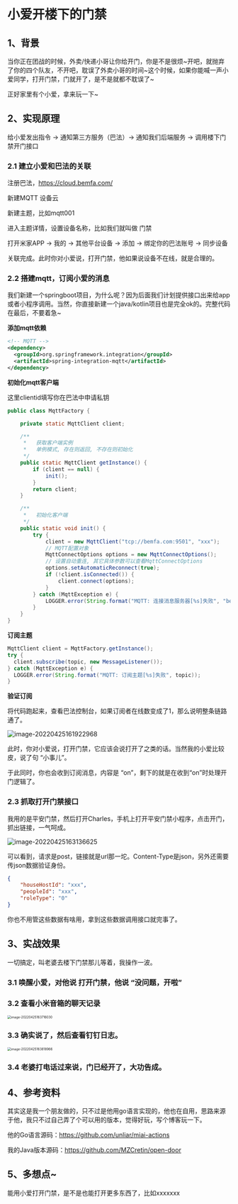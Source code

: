 # 小爱开楼下的门禁

## 1、背景

当你正在团战的时候，外卖/快递小哥让你给开门，你是不是很烦~开吧，就抛弃了你的四个队友，不开吧，耽误了外卖小哥的时间~这个时候，如果你能喊一声小爱同学，打开门禁，门就开了，是不是就都不耽误了~

正好家里有个小爱，拿来玩一下~

## 2、实现原理

给小爱发出指令 -> 通知第三方服务（巴法）-> 通知我们后端服务 -> 调用楼下门禁开门接口

### 2.1 建立小爱和巴法的关联

注册巴法，https://cloud.bemfa.com/

新建MQTT 设备云

新建主题，比如mqtt001

进入主题详情，设置设备名称，比如我们就叫做 门禁

打开米家APP -> 我的 -> 其他平台设备 -> 添加 -> 绑定你的巴法账号 -> 同步设备

关联完成。此时你对小爱说，打开门禁，他如果说设备不在线，就是合理的。

### 2.2 搭建mqtt，订阅小爱的消息

我们新建一个springboot项目，为什么呢？因为后面我们计划提供接口出来给app或者小程序调用。当然，你直接新建一个java/kotlin项目也是完全ok的。完整代码在最后，不要着急~

**添加mqtt依赖**

```xml
<!-- MQTT -->
<dependency>
  <groupId>org.springframework.integration</groupId>
  <artifactId>spring-integration-mqtt</artifactId>
</dependency>
```

**初始化mqtt客户端**

这里clientid填写你在巴法中申请私钥

```java
public class MqttFactory {

    private static MqttClient client;

    /**
     *   获取客户端实例
     *   单例模式, 存在则返回, 不存在则初始化
     */
    public static MqttClient getInstance() {
        if (client == null) {
            init();
        }
        return client;
    }

    /**
     *   初始化客户端
     */
    public static void init() {
        try {
            client = new MqttClient("tcp://bemfa.com:9501", "xxx");
            // MQTT配置对象
            MqttConnectOptions options = new MqttConnectOptions();
            // 设置自动重连, 其它具体参数可以查看MqttConnectOptions
            options.setAutomaticReconnect(true);
            if (!client.isConnected()) {
                client.connect(options);
            }
        } catch (MqttException e) {
            LOGGER.error(String.format("MQTT: 连接消息服务器[%s]失败", "bemfa.com:9501"));
        }
    }
}
```

**订阅主题**

```java
MqttClient client = MqttFactory.getInstance();
try {    
  client.subscribe(topic, new MessageListener());  
} catch (MqttException e) {    
  LOGGER.error(String.format("MQTT: 订阅主题[%s]失败", topic));  
}
```

**验证订阅**

将代码跑起来，查看巴法控制台，如果订阅者在线数变成了1，那么说明整条链路通了。

![image-20220425161922968](./image/image-20220425161922968.png)

此时，你对小爱说，打开门禁，它应该会说打开了之类的话。当然我的小爱比较皮，说了句 “小事儿”。

于此同时，你也会收到订阅消息，内容是 “on”，剩下的就是在收到“on”时处理开门逻辑了。

### 2.3 抓取打开门禁接口

我用的是平安门禁，然后打开Charles，手机上打开平安门禁小程序，点击开门，抓出链接，一气呵成。

![image-20220425163136625](./image/image-20220425163136625.png)

可以看到，请求是post，链接就是url那一坨。Content-Type是json，另外还需要传json数据验证身份。

```json
{
	"houseHostId": "xxx",
	"peopleId": "xxx",
	"roleType": "0"
}
```

你也不用管这些数据有啥用，拿到这些数据调用接口就完事了。

## 3、实战效果

一切搞定，叫老婆去楼下门禁那儿等着，我操作一波。

### 3.1 唤醒小爱，对他说 打开门禁，他说 “没问题，开啦”

### 3.2 查看小米音箱的聊天记录

<img src="./image/image-20220425163716030.png" alt="image-20220425163716030" style="zoom:50%;" />

### 3.3 确实说了，然后查看钉钉日志。

<img src="./image/image-20220425163818966.png" alt="image-20220425163818966" style="zoom:50%;" />

### 3.4 老婆打电话过来说，门已经开了，大功告成。

## 4、参考资料

其实这是我一个朋友做的，只不过是他用go语言实现的，他也在自用，思路来源于他，我只不过自己弄了个可以用的版本，觉得好玩，写个博客玩一下。

他的Go语言源码：https://github.com/unliar/miai-actions

我的Java版本源码：https://github.com/MZCretin/open-door

## 5、多想点~

能用小爱打开门禁，是不是也能打开更多东西了，比如xxxxxxx